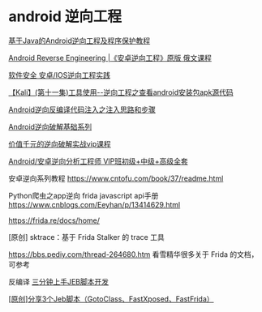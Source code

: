 # android 逆向工程


[基于Java的Android逆向工程及程序保护教程](https://www.bilibili.com/video/av412998483/)

[Android Reverse Engineering |《安卓逆向工程》原版 俄文课程](https://www.bilibili.com/video/av670493819/)

[软件安全 安卓/IOS逆向工程实践](https://www.bilibili.com/video/av55115326/)

[【Kali】(第十一集)工具使用--逆向工程之查看android安装包apk源代码](https://www.bilibili.com/video/av41682740/)

[Android逆向反编译代码注入之注入思路和步骤](https://www.bilibili.com/s/video/BV13t4y1D7Y3)

[Android逆向破解基础系列](https://www.bilibili.com/video/BV18x411Q7Be?spm_id_from=333.905.b_72656c61746564.2)

[价值千元的逆向破解实战vip课程](https://www.bilibili.com/video/BV1Ni4y1G7DL/?spm_id_from=333.788.videocard.3)

[Android/安卓逆向分析工程师 VIP班初级+中级+高级全套](https://www.bilibili.com/video/BV1AT4y1E7ce/?spm_id_from=333.788.videocard.10)

安卓逆向系列教程
https://www.cntofu.com/book/37/readme.html

Python爬虫之app逆向 frida javascript api手册
https://www.cnblogs.com/Eeyhan/p/13414629.html

https://frida.re/docs/home/

[原创] sktrace：基于 Frida Stalker 的 trace 工具 

https://bbs.pediy.com/thread-264680.htm
看雪精华很多关于 Frida 的文档，可参考

反编译
[三分钟上手JEB脚本开发](https://www.anquanke.com/post/id/228981)

[[原创]分享3个Jeb脚本（GotoClass、FastXposed、FastFrida）](https://bbs.pediy.com/thread-259457.htm) 
